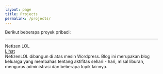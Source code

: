 ```yaml
---
layout: page
title: Projects
permalink: /projects/
---
```


Berikut beberapa proyek pribadi:

___

<div class="o-grid">
  <div class="o-grid__item col-sm-12 col-xs-12 u-mrgn-bottom--5">
    <div class="c-thumb">
      <div class="c-thumb__item">
        <div class="c-thumb__head">
          <img src="{{ site.url }}/img/project/netizen.jpg" alt="" class="c-thumb__img">
        </div>
        <div class="c-thumb__body">
          <div class="c-thumb__title">
            <div class="o-grid">
              <div class="o-grid__item col-sm-8 col-xs-8">
                Netizen LOL
              </div>
              <div class="o-grid__item col-sm-4 col-xs-4 u-align-right u-fg--code">
                <div class="c-thumb__cta">
                  <a href="http://netizen.lol" target="_blank" class="u-txt--small u-txt--upcase">
                    Lihat
                  </a>
                </div>
              </div>
            </div>
          </div>
          <div class="c-thumb__desc">
            NetizenLOL dibangun di atas mesin Wordpress. Blog ini merupakan blog keluarga yang membahas tentang aktifitas sehari - hari, misal liburan, mengurus administrasi dan beberapa topik lainnya.
          </div>
        </div>
      </div>
    </div>
  </div>
</div>


